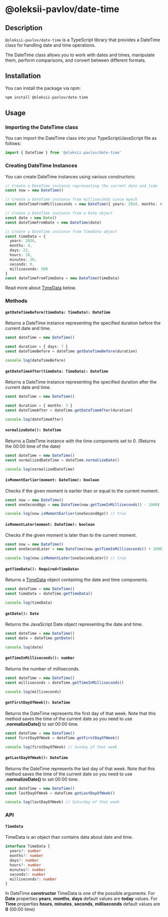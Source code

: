 # @oleksii-pavlov/date-time

## Description

`@oleksii-pavlov/date-time` is a TypeScript library that provides a DateTime class for handling date and time operations.

The DateTime class allows you to work with dates and times, manipulate them, perform comparisons, and convert between different formats.

## Installation

You can install the package via npm:

```bash
npm install @oleksii-pavlov/date-time
```

## Usage

### Importing the DateTime class

You can import the DateTime class into your TypeScript/JavaScript file as follows:

```typescript
import { DateTime } from '@oleksii-pavlov/date-time'
```

### Creating DateTime Instances

You can create DateTime instances using various constructors:

```typescript
// Create a DateTime instance representing the current date and time
const now = new DateTime()

// Create a DateTime instance from milliseconds since epoch
const dateTimeFromMilliseconds = new DateTime({ years: 2024, months: 4, days: 22 })

// Create a DateTime instance from a Date object
const date = new Date()
const dateTimeFromDate = new DateTime(date)

// Create a DateTime instance from TimeData object
const timeData = { 
  years: 2024, 
  months: 4, 
  days: 22, 
  hours: 10, 
  minutes: 30, 
  seconds: 0,
  milliseconds: 500 
}
const dateTimeFromTimeData = new DateTime(timeData)
```

Read more about [TimeData](#timedata) below.

### Methods

#### `getDateTimeBefore(timeData: TimeData): DateTime`

Returns a DateTime instance representing the specified duration before the current date and time.

```typescript
const dateTime = new DateTime()

const duration = { days: 7 }
const dateTimeBefore = dateTime.getDateTimeBefore(duration)

console.log(dateTimeBefore)
```

#### `getDateTimeAfter(timeData: TimeData): DateTime`

Returns a DateTime instance representing the specified duration after the current date and time.

```typescript
const dateTime = new DateTime()

const duration = { months: 3 }
const dateTimeAfter = dateTime.getDateTimeAfter(duration)

console.log(dateTimeAfter)
```

#### `normalizeDate(): DateTime`

Returns a DateTime instance with the time components set to 0. (Returns the 00:00 time of the date)

```typescript
const dateTime = new DateTime()
const normalizedDateTime = dateTime.normalizeDate()

console.log(normalizedDateTime)
```

#### `isMomentEarlier(moment: DateTime): boolean`

Checks if the given moment is earlier than or equal to the current moment.

```typescript
const now = new DateTime()
const oneSecondAgo = new DateTime(now.getTimeInMilliseconds() - 1000)

console.log(now.isMomentEarlier(oneSecondAgo)) // true
```

#### `isMomentLater(moment: DateTime): boolean`

Checks if the given moment is later than to the current moment.

```typescript
const now = new DateTime()
const oneSecondLater = new DateTime(now.getTimeInMilliseconds() + 1000)

console.log(now.isMomentLater(oneSecondLater)) // true
```

#### `getTimeData(): Required<TimeData>`

Returns a [TimeData](#timedata) object containing the date and time components.

```typescript
const dateTime = new DateTime()
const timeData = dateTime.getTimeData()

console.log(timeData)
```

#### `getDate(): Date`

Returns the JavaScript Date object representing the date and time.

```typescript
const dateTime = new DateTime()
const date = dateTime.getDate()

console.log(date)
```

#### `getTimeInMilliseconds(): number`

Returns the number of milliseconds.

```typescript
const dateTime = new DateTime()
const milliseconds = dateTime.getTimeInMilliseconds()

console.log(milliseconds)
```

#### `getFirstDayOfWeek(): DateTime`

Returns the DateTime represents the first day of that week. Note that this method saves the time of the current date so you need to use **.normalizeDate()** to set 00:00 time.

```typescript
const dateTime = new DateTime()
const firstDayOfWeek = dateTime.getFirstDayOfWeek()

console.log(firstDayOfWeek) // Sunday of that week
```

#### `getLastDayOfWeek(): DateTime`

Returns the DateTime represents the last day of that week. Note that this method saves the time of the current date so you need to use **.normalizeDate()** to set 00:00 time.

```typescript
const dateTime = new DateTime()
const lastDayOfWeek = dateTime.getLastDayOfWeek()

console.log(lastDayOfWeek) // Saturday of that week
```

### API

#### `TimeData`

TimeData is an object than contains data about date and time.

```typescript
interface TimeData {
  years?: number
  months?: number
  days?: number
  hours?: number
  minutes?: number
  seconds?: number
  milliseconds?: number
}
```

In DateTime **constructor** TimeData is one of the possible arguments. For **Date** properties **years**, **months**, **days** default values are **today** values. For **Time** properties **hours**, **minutes**, **seconds**, **milliseconds** default values are **0** (00:00 time)
